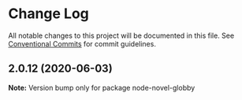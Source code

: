 # Change Log

All notable changes to this project will be documented in this file.
See [Conventional Commits](https://conventionalcommits.org) for commit guidelines.

## 2.0.12 (2020-06-03)

**Note:** Version bump only for package node-novel-globby
